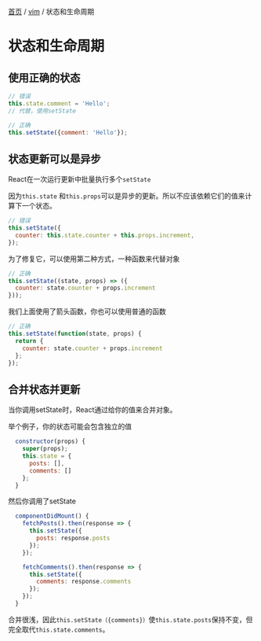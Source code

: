 [首页](https://printjs.github.io/blog) / [vim](https://printjs.github.io/blog/docs/react) / 状态和生命周期

# 状态和生命周期

## 使用正确的状态
```js
// 错误
this.state.comment = 'Hello';
// 代替，使用setState
```
```js
// 正确
this.setState({comment: 'Hello'});
```

## 状态更新可以是异步

React在一次运行更新中批量执行多个`setState`

因为`this.state` 和`this.props`可以是异步的更新。所以不应该依赖它们的值来计算下一个状态。

```js
// 错误
this.setState({
  counter: this.state.counter + this.props.increment,
});
```

为了修复它，可以使用第二种方式，一种函数来代替对象

```js
// 正确
this.setState((state, props) => ({
  counter: state.counter + props.increment
}));
```
我们上面使用了箭头函数，你也可以使用普通的函数
```js
// 正确
this.setState(function(state, props) {
  return {
    counter: state.counter + props.increment
  };
});
```

## 合并状态并更新

当你调用setState时，React通过给你的值来合并对象。

举个例子，你的状态可能会包含独立的值
```js
  constructor(props) {
    super(props);
    this.state = {
      posts: [],
      comments: []
    };
  }
```
然后你调用了setState
```js
  componentDidMount() {
    fetchPosts().then(response => {
      this.setState({
        posts: response.posts
      });
    });

    fetchComments().then(response => {
      this.setState({
        comments: response.comments
      });
    });
  }
```
合并很浅，因此`this.setState（{comments}）`使`this.state.posts`保持不变，但完全取代`this.state.comments`。
